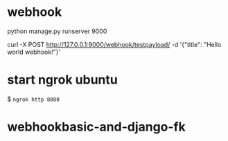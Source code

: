 # webhook

python manage.py runserver 9000

curl -X POST http://127.0.0.1:9000/webhook/testpayload/ -d '{"title": "Hello world webhook!"}'


# start ngrok ubuntu

$ ```ngrok http 8000```




# webhookbasic-and-django-fk
